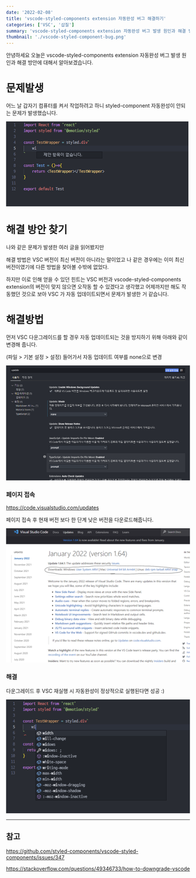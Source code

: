 ```yaml
---
date: '2022-02-08'
title: 'vscode-styled-components extension 자동완성 버그 해결하기'
categories: ['VSC', '삽질']
summary: 'vscode-styled-components extension 자동완성 버그 발생 원인과 해결 방안에 대해서 알아보자.'
thumbnail: './vscode-styled-component-bug.png'
---
```


안녕하세요 오늘은 vscode-styled-components extension 자동완성 버그 발생 원인과 해결 방안에 대해서 알아보겠습니다.

# 문제발생

어느 날 갑자기 컴퓨터를 켜서 작업하려고 하니 styled-component 자동완성이 안되는 문제가 발생했습니다.

![auto complete bug img](./vscode-styled-component-bug.png)

# 해결 방안 찾기

나와 같은 문제가 발생한 여러 글을 읽어봤지만

해결 방법은 VSC 버전이 최신 버전이 아니라는 말이었고 나 같은 경우에는 이미 최신 버전이였기에 다른 방법을 찾아볼 수밖에 없었다.

하지만 이로 인해 얻을 수 있던 힌트는 VSC 버전과 vscode-styled-components extension의 버전이 맞지 않으면 오작동 할 수 있겠다고 생각했고
어제까지만 해도 작동했던 것으로 보아 VSC 가 자동 업데이트되면서 문제가 발생한 거 같습니다.

# 해결방법

먼저 VSC 다운그레이드를 할 경우 자동 업데이트되는 것을 방지하기 위해 아래와 같이 변경해 줍니다.

(파일 > 기본 설정 > 설정) 들어가서 자동 업데이트 여부를 none으로 변경

![update img](./vscode-styled-component-bug2.png)

### 페이지 접속

https://code.visualstudio.com/updates

페이지 접속 후 현재 버전 보다 한 단계 낮은 버전을 다운로드해줍니다.

![download page img](./vscode-styled-component-bug4.png)

### 해결

다운그레이드 후 VSC 재실행 시 자동완성이 정상적으로 실행된다면 성공 :)

![auto complete img](./vscode-styled-component-bug3.png)

---

## 참고

https://github.com/styled-components/vscode-styled-components/issues/347

https://stackoverflow.com/questions/49346733/how-to-downgrade-vscode
